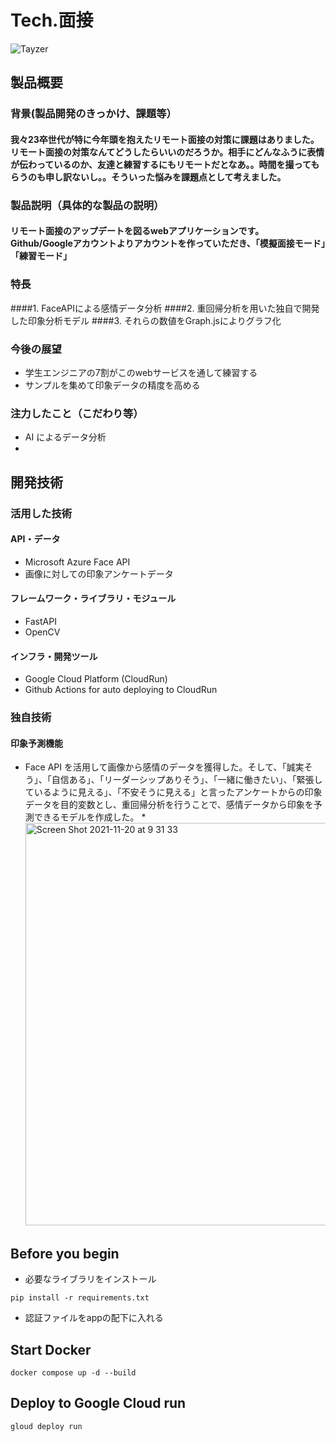 # Tech.面接


![Tayzer](https://user-images.githubusercontent.com/63713624/139520215-b30afad8-357e-498e-afb4-424b8eb3651e.png)

## 製品概要
### 背景(製品開発のきっかけ、課題等）
#### 我々23卒世代が特に今年頭を抱えたリモート面接の対策に課題はありました。リモート面接の対策なんてどうしたらいいのだろうか。相手にどんなふうに表情が伝わっているのか、友達と練習するにもリモートだとなあ。。時間を撮ってもらうのも申し訳ないし。。そういった悩みを課題点として考えました。
### 製品説明（具体的な製品の説明）
#### リモート面接のアップデートを図るwebアプリケーションです。Github/Googleアカウントよりアカウントを作っていただき、「模擬面接モード」「練習モード」
### 特長
####1. FaceAPIによる感情データ分析
####2. 重回帰分析を用いた独自で開発した印象分析モデル
####3. それらの数値をGraph.jsによりグラフ化

### 今後の展望
* 学生エンジニアの7割がこのwebサービスを通して練習する
* サンプルを集めて印象データの精度を高める

### 注力したこと（こだわり等）
* AI によるデータ分析
* 

## 開発技術
### 活用した技術
#### API・データ
* Microsoft Azure Face API
* 画像に対しての印象アンケートデータ

#### フレームワーク・ライブラリ・モジュール
* FastAPI
* OpenCV

#### インフラ・開発ツール
* Google Cloud Platform (CloudRun)
* Github Actions for auto deploying to CloudRun


### 独自技術
#### 印象予測機能
* Face API を活用して画像から感情のデータを獲得した。そして、「誠実そう」、「自信ある」、「リーダーシップありそう」、「一緒に働きたい」、「緊張しているように見える」、「不安そうに見える」と言ったアンケートからの印象データを目的変数とし、重回帰分析を行うことで、感情データから印象を予測できるモデルを作成した。
*<img width="644" alt="Screen Shot 2021-11-20 at 9 31 33" src="https://user-images.githubusercontent.com/78252529/142713352-203ec54b-1e4f-47f5-941d-c516c473e41c.png">



## Before you begin

- 必要なライブラリをインストール
```
pip install -r requirements.txt
```
- 認証ファイルをappの配下に入れる
## Start Docker

```
docker compose up -d --build
```

## Deploy to Google Cloud run

```
gloud deploy run
```
